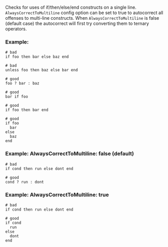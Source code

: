 Checks for uses of if/then/else/end constructs on a single line.
`AlwaysCorrectToMultiline` config option can be set to true to autocorrect all offenses to
multi-line constructs. When `AlwaysCorrectToMultiline` is false (default case) the
autocorrect will first try converting them to ternary operators.

### Example:
    # bad
    if foo then bar else baz end

    # bad
    unless foo then baz else bar end

    # good
    foo ? bar : baz

    # good
    bar if foo

    # good
    if foo then bar end

    # good
    if foo
      bar
    else
      baz
    end

### Example: AlwaysCorrectToMultiline: false (default)
    # bad
    if cond then run else dont end

    # good
    cond ? run : dont

### Example: AlwaysCorrectToMultiline: true
    # bad
    if cond then run else dont end

    # good
    if cond
      run
    else
      dont
    end
